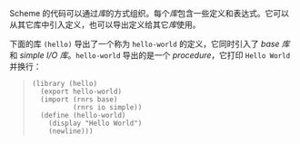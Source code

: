 Scheme 的代码可以通过*库*的方式组织。每个*库*包含一些定义和表达式。它可以从其它库中引入定义，也可以导出定义给其它*库*使用。

下面的库 `(hello)` 导出了一个称为 `hello-world` 的定义，它同时引入了 *base 库* 和 *simple I/O 库*。`hello-world` 导出的是一个 *procedure*，它打印 `Hello World` 并换行：

> ```
> (library (hello)
>   (export hello-world)
>   (import (rnrs base)
>           (rnrs io simple))
>   (define (hello-world)
>     (display "Hello World")
>     (newline)))
> ```

